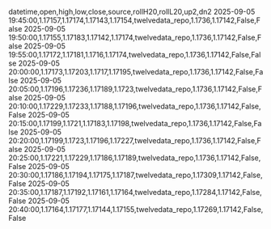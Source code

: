 datetime,open,high,low,close,source,rollH20,rollL20,up2,dn2
2025-09-05 19:45:00,1.17157,1.17174,1.17143,1.17154,twelvedata_repo,1.1736,1.17142,False,False
2025-09-05 19:50:00,1.17155,1.17183,1.17142,1.17174,twelvedata_repo,1.1736,1.17142,False,False
2025-09-05 19:55:00,1.17172,1.17181,1.1716,1.17174,twelvedata_repo,1.1736,1.17142,False,False
2025-09-05 20:00:00,1.17173,1.17203,1.1717,1.17195,twelvedata_repo,1.1736,1.17142,False,False
2025-09-05 20:05:00,1.17196,1.17236,1.17189,1.1723,twelvedata_repo,1.1736,1.17142,False,False
2025-09-05 20:10:00,1.17229,1.17233,1.17188,1.17196,twelvedata_repo,1.1736,1.17142,False,False
2025-09-05 20:15:00,1.17199,1.1721,1.17183,1.17198,twelvedata_repo,1.1736,1.17142,False,False
2025-09-05 20:20:00,1.17199,1.1723,1.17196,1.17227,twelvedata_repo,1.1736,1.17142,False,False
2025-09-05 20:25:00,1.17221,1.17229,1.17186,1.17189,twelvedata_repo,1.1736,1.17142,False,False
2025-09-05 20:30:00,1.17186,1.17194,1.17175,1.17187,twelvedata_repo,1.17309,1.17142,False,False
2025-09-05 20:35:00,1.17187,1.17192,1.17161,1.17164,twelvedata_repo,1.17284,1.17142,False,False
2025-09-05 20:40:00,1.17164,1.17177,1.17144,1.17155,twelvedata_repo,1.17269,1.17142,False,False
